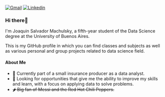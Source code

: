 [![Gmail](https://img.shields.io/badge/Gmail-D14836?style=for-the-badge&logo=gmail&logoColor=white)](mailto:joaquinmachulsky@gmail.com)
[![Linkedin](https://img.shields.io/badge/-JoaquinMachulsky-blue?style=flat-square&logo=Linkedin&logoColor=white&link=https://www.linkedin.com/in/joaquin-machulsky/)](https://www.linkedin.com/in/joaquin-machulsky/)

### Hi there👋
I'm Joaquin Salvador Machulsky, a fifth-year student of the Data Science degree at the University of Buenos Aires.

This is my GitHub profile in which you can find classes and subjects as well as various personal and group projects related to data science field.

#### About Me
- 💼 Currently part of a small insurance producer as a data analyst.
- 🌱 Looking for opportunities that give me the ability to improve my skills and learn, with a focus on applying data to solve problems.
- ~~🌶️ Big fan of Messi and the Red Hot Chili Peppers.~~

